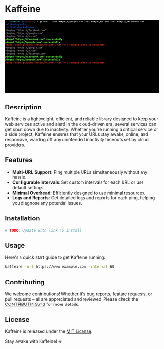# Kaffeine

![Kaffeine Logo](https://github.com/BolajiOlajide/kaffeine/blob/main/assets/screenshot.png?raw=true)  <!-- If you have a logo for the project, you can insert its path here. -->

## Description

Kaffeine is a lightweight, efficient, and reliable library designed to keep your web services active and alert! In the cloud-driven era, several services can get spun down due to inactivity. Whether you're running a critical service or a side project, Kaffeine ensures that your URLs stay awake, online, and responsive, warding off any unintended inactivity timeouts set by cloud providers.

## Features

- **Multi-URL Support**: Ping multiple URLs simultaneously without any hassle.
- **Configurable Intervals**: Set custom intervals for each URL or use default settings.
- **Minimal Overhead**: Efficiently designed to use minimal resources.
- **Logs and Reports**: Get detailed logs and reports for each ping, helping you diagnose any potential issues.

## Installation

```bash
# TODO: Update with link to install
```

## Usage

Here's a quick start guide to get Kaffeine running:

```sh
kaffeine -url https://www.example.com -interval 60
```

## Contributing

We welcome contributions! Whether it's bug reports, feature requests, or pull requests – all are appreciated and reviewed. Please check the [CONTRIBUTING.md](./CONTRIBUTING.md) for more details.

## License

Kaffeine is released under the [MIT License](./LICENSE).

Stay awake with Kaffeine! ☕
